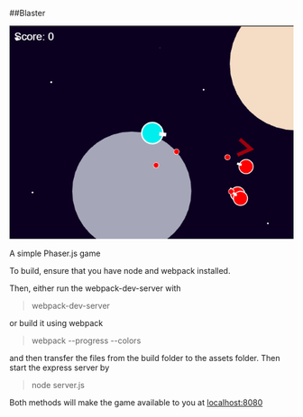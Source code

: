 ##Blaster

![blaster image](./blaster.png)

A simple Phaser.js game

To build, ensure that you have node and webpack installed.

Then, either run the webpack-dev-server with

>webpack-dev-server

or build it using webpack

>webpack --progress --colors

and then transfer the files from the build folder to the assets folder.  Then start the express server by

> node server.js

Both methods will make the game available to you at [localhost:8080](localhost:8080)